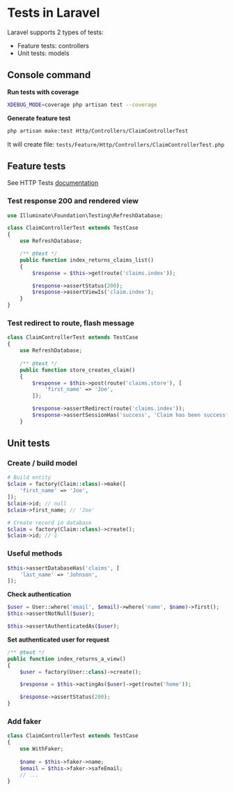 # Tests in Laravel

Laravel supports 2 types of tests:

- Feature tests: controllers
- Unit tests: models

## Console command

**Run tests with coverage**

```bash
XDEBUG_MODE=coverage php artisan test --coverage
```

**Generate feature test**

```bash
php artisan make:test Http/Controllers/ClaimControllerTest
```
It will create file: `tests/Feature/Http/Controllers/ClaimControllerTest.php`

## Feature tests

See HTTP Tests [documentation](https://laravel.com/docs/master/http-tests)

### Test response 200 and rendered view

```php
use Illuminate\Foundation\Testing\RefreshDatabase;

class ClaimControllerTest extends TestCase
{
    use RefreshDatabase;

    /** @test */
    public function index_returns_claims_list()
    {
        $response = $this->get(route('claims.index'));

        $response->assertStatus(200);
        $response->assertViewIs('claim.index');
    }
}
```

### Test redirect to route, flash message

```php
class ClaimControllerTest extends TestCase
{
    use RefreshDatabase;
    
    /** @test */
    public function store_creates_claim()
    {
        $response = $this->post(route('claims.store'), [
            'first_name' => 'Joe',
        ]);

        $response->assertRedirect(route('claims.index'));
        $response->assertSessionHas('success', 'Claim has been successfully created');
    }
```

## Unit tests

### Create / build model

```php
# Build entity
$claim = factory(Claim::class)->make([
    'first_name' => 'Joe',
]);
$claim->id; // null
$claim->first_name; // 'Joe'

# Create record in database
$claim = factory(Claim::class)->create();
$claim->id; // 1
```

### Useful methods

```php
$this->assertDatabaseHas('claims', [
    'last_name' => 'Johnson',
]);
```

**Check authentication**

```php
$user = User::where('email', $email)->where('name', $name)->first();
$this->assertNotNull($user);

$this->assertAuthenticatedAs($user);
```

**Set authenticated user for request**

```php
/** @test */
public function index_returns_a_view()
{
    $user = factory(User::class)->create();

    $response = $this->actingAs($user)->get(route('home'));

    $response->assertStatus(200);
}
```

### Add faker

```php
class ClaimControllerTest extends TestCase
{
    use WithFaker;
    
    $name = $this->faker->name;
    $email = $this->faker->safeEmail;
    // ...
}
```
